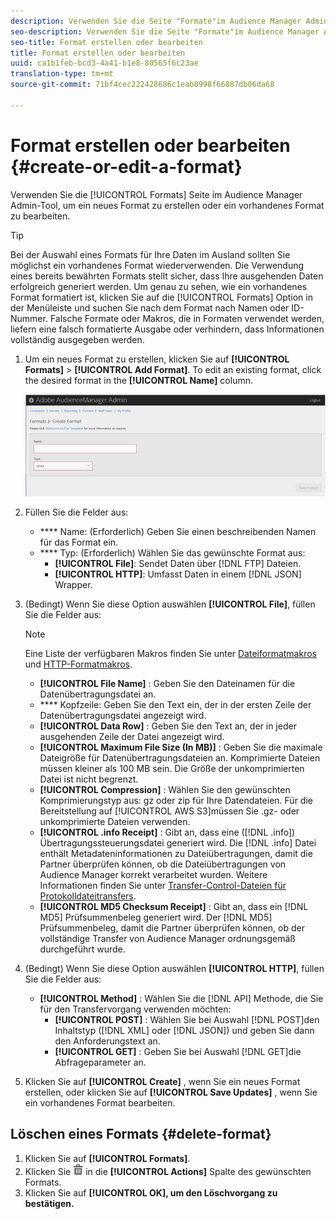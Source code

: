 ```yaml
---
description: Verwenden Sie die Seite "Formate"im Audience Manager Admin-Tool, um ein neues Format zu erstellen oder ein vorhandenes Format zu bearbeiten.
seo-description: Verwenden Sie die Seite "Formate"im Audience Manager Admin-Tool, um ein neues Format zu erstellen oder ein vorhandenes Format zu bearbeiten.
seo-title: Format erstellen oder bearbeiten
title: Format erstellen oder bearbeiten
uuid: ca1b1feb-bcd3-4a41-b1e8-80565f6c23ae
translation-type: tm+mt
source-git-commit: 71bf4cec222428686c1eab0998f66887db06da68

---
```



# Format erstellen oder bearbeiten {#create-or-edit-a-format}

Verwenden Sie die [!UICONTROL Formats] Seite im Audience Manager Admin-Tool, um ein neues Format zu erstellen oder ein vorhandenes Format zu bearbeiten.

<!-- t_create_format.xml -->

>[!TIP]
>
>Bei der Auswahl eines Formats für Ihre Daten im Ausland sollten Sie möglichst ein vorhandenes Format wiederverwenden. Die Verwendung eines bereits bewährten Formats stellt sicher, dass Ihre ausgehenden Daten erfolgreich generiert werden. Um genau zu sehen, wie ein vorhandenes Format formatiert ist, klicken Sie auf die [!UICONTROL Formats] Option in der Menüleiste und suchen Sie nach dem Format nach Namen oder ID-Nummer. Falsche Formate oder Makros, die in Formaten verwendet werden, liefern eine falsch formatierte Ausgabe oder verhindern, dass Informationen vollständig ausgegeben werden.

1. Um ein neues Format zu erstellen, klicken Sie auf **[!UICONTROL Formats]** &gt; **[!UICONTROL Add Format]**. To edit an existing format, click the desired format in the **[!UICONTROL Name]** column.

   ![](assets/create_format.png)

1. Füllen Sie die Felder aus:
   * **** Name: (Erforderlich) Geben Sie einen beschreibenden Namen für das Format ein.
   * **** Typ: (Erforderlich) Wählen Sie das gewünschte Format aus:
      * **[!UICONTROL File]**: Sendet Daten über [!DNL FTP] Dateien.
      * **[!UICONTROL HTTP]**: Umfasst Daten in einem [!DNL JSON] Wrapper.

1. (Bedingt) Wenn Sie diese Option auswählen **[!UICONTROL File]**, füllen Sie die Felder aus:

   >[!NOTE]
   >
   >Eine Liste der verfügbaren Makros finden Sie unter [Dateiformatmakros](../formats/file-formats.md#concept_A867101505074418A58DE325949E5089) und [HTTP-Formatmakros](../formats/web-formats.md#reference_C392124A5F3F42E49F8AADDBA601ADFE).

   * **[!UICONTROL File Name]** : Geben Sie den Dateinamen für die Datenübertragungsdatei an.
   * **** Kopfzeile: Geben Sie den Text ein, der in der ersten Zeile der Datenübertragungsdatei angezeigt wird.
   * **[!UICONTROL Data Row]** : Geben Sie den Text an, der in jeder ausgehenden Zeile der Datei angezeigt wird.
   * **[!UICONTROL Maximum File Size (In MB)]** : Geben Sie die maximale Dateigröße für Datenübertragungsdateien an. Komprimierte Dateien müssen kleiner als 100 MB sein. Die Größe der unkomprimierten Datei ist nicht begrenzt.
   * **[!UICONTROL Compression]** : Wählen Sie den gewünschten Komprimierungstyp aus: gz oder zip für Ihre Datendateien. Für die Bereitstellung auf [!UICONTROL AWS S3]müssen Sie .gz- oder unkomprimierte Dateien verwenden.
   * **[!UICONTROL .info Receipt]** : Gibt an, dass eine ([!DNL .info]) Übertragungssteuerungsdatei generiert wird. Die [!DNL .info] Datei enthält Metadateninformationen zu Dateiübertragungen, damit die Partner überprüfen können, ob die Dateiübertragungen von Audience Manager korrekt verarbeitet wurden. Weitere Informationen finden Sie unter [Transfer-Control-Dateien für Protokolldateitransfers](https://marketing.adobe.com/resources/help/en_US/aam/c_s2s_add_transfer_control_files.html).
   * **[!UICONTROL MD5 Checksum Receipt]** : Gibt an, dass ein [!DNL MD5] Prüfsummenbeleg generiert wird. Der [!DNL MD5] Prüfsummenbeleg, damit die Partner überprüfen können, ob der vollständige Transfer von Audience Manager ordnungsgemäß durchgeführt wurde.

1. (Bedingt) Wenn Sie diese Option auswählen **[!UICONTROL HTTP]**, füllen Sie die Felder aus:

   * **[!UICONTROL Method]** : Wählen Sie die [!DNL API] Methode, die Sie für den Transfervorgang verwenden möchten:
      * **[!UICONTROL POST]** : Wählen Sie bei Auswahl [!DNL POST]den Inhaltstyp ([!DNL XML] oder [!DNL JSON]) und geben Sie dann den Anforderungstext an.
      * **[!UICONTROL GET]** : Geben Sie bei Auswahl [!DNL GET]die Abfrageparameter an.

1. Klicken Sie auf **[!UICONTROL Create]** , wenn Sie ein neues Format erstellen, oder klicken Sie auf **[!UICONTROL Save Updates]** , wenn Sie ein vorhandenes Format bearbeiten.

## Löschen eines Formats {#delete-format}

1. Klicken Sie auf **[!UICONTROL Formats]**.
2. Klicken Sie ![](assets/icon_delete.png) in die **[!UICONTROL Actions]** Spalte des gewünschten Formats.
3. Klicken Sie auf **[!UICONTROL OK], um den Löschvorgang zu bestätigen.**
